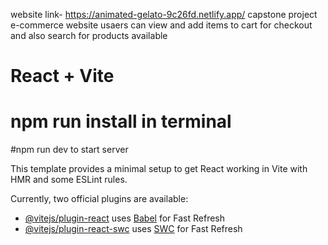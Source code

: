 website link- https://animated-gelato-9c26fd.netlify.app/
capstone project
e-commerce website
usaers can view and add items to cart for checkout and also search for products available 
# React + Vite
# npm run install in terminal
#npm run dev to start server


This template provides a minimal setup to get React working in Vite with HMR and some ESLint rules.

Currently, two official plugins are available:

- [@vitejs/plugin-react](https://github.com/vitejs/vite-plugin-react/blob/main/packages/plugin-react/README.md) uses [Babel](https://babeljs.io/) for Fast Refresh
- [@vitejs/plugin-react-swc](https://github.com/vitejs/vite-plugin-react-swc) uses [SWC](https://swc.rs/) for Fast Refresh
